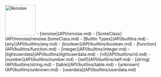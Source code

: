 <img src="https://www.renoise.com/sites/default/files/renoise_logo_0.png" alt="Renoise" height="100"/>
<!-- API TOC START -->
  - [renoise](API/renoise.md)
    - [SomeClass](API/renoise/renoise.SomeClass.md)
  - [Builtin Types](API/builtins.md)
    - [any](API/builtins/any.md)
    - [boolean](API/builtins/boolean.md)
    - [function](API/builtins/function.md)
    - [integer](API/builtins/integer.md)
    - [lightuserdata](API/builtins/lightuserdata.md)
    - [nil](API/builtins/nil.md)
    - [number](API/builtins/number.md)
    - [self](API/builtins/self.md)
    - [string](API/builtins/string.md)
    - [table](API/builtins/table.md)
    - [unknown](API/builtins/unknown.md)
    - [userdata](API/builtins/userdata.md)
<!-- API TOC END -->